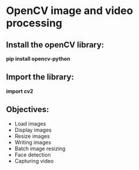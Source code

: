 # OpenCV image and video processing

## Install the openCV library:  
**pip install opencv-python**

## Import the library:
**import cv2**

## Objectives:
- Load images
- Display images
- Resize images
- Writing images
- Batch image resizing
- Face detection
- Capturing video